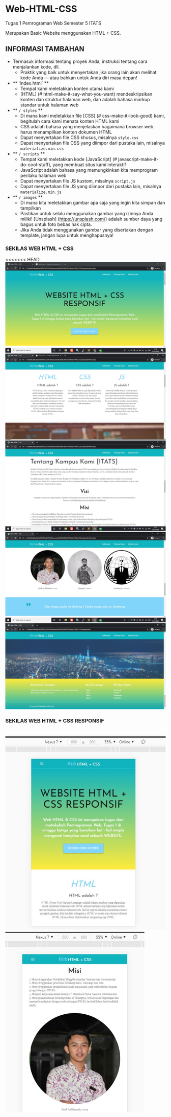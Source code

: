 # Web-HTML-CSS
Tugas 1 Pemrograman Web Semester 5 ITATS

Merupakan Basic Website menggunakan HTML + CSS.

## INFORMASI TAMBAHAN
* Termasuk informasi tentang proyek Anda, instruksi tentang cara menjalankan kode, dll.
  * Praktik yang baik untuk menyertakan jika orang lain akan melihat kode Anda — atau bahkan untuk Anda
  diri masa depan!
* ** ʻindex.html` **
  * Tempat kami meletakkan konten utama kami
  * [HTML] (# html-make-it-say-what-you-want) mendeskripsikan konten dan struktur halaman web, dan
  adalah bahasa markup standar untuk halaman web
* ** `/ styles` **
  * Di mana kami meletakkan file [CSS] (# css-make-it-look-good) kami, begitulah cara kami menata konten HTML kami
  * CSS adalah bahasa yang menjelaskan bagaimana browser web harus menampilkan konten dokumen HTML
  * Dapat menyertakan file CSS khusus, misalnya `style.css`
  * Dapat menyertakan file CSS yang diimpor dari pustaka lain, misalnya `materialize.min.css`
* ** `/ scripts` **
  * Tempat kami meletakkan kode [JavaScript] (# javascript-make-it-do-cool-stuff), yang membuat situs kami
  interaktif
  * JavaScript adalah bahasa yang memungkinkan kita memprogram perilaku halaman web
  * Dapat menyertakan file JS kustom, misalnya `script.js`
  * Dapat menyertakan file JS yang diimpor dari pustaka lain, misalnya `materialize.min.js`
* ** `/ images` **
  * Di mana kita meletakkan gambar apa saja yang ingin kita simpan dan tampilkan
  * Pastikan untuk selalu menggunakan gambar yang izinnya Anda miliki! [Unsplash] (https://unsplash.com/) adalah
  sumber daya yang bagus untuk foto bebas hak cipta.
  * Jika Anda tidak menggunakan gambar yang disertakan dengan template, jangan lupa untuk menghapusnya!


### SEKILAS WEB HTML + CSS

<<<<<<< HEAD
![Alt text](https://github.com/daanangp/Web-HTML-CSS/blob/main/images/Web1.jpg?raw=true "1")
![Alt text](https://github.com/daanangp/Web-HTML-CSS/blob/main/images/Web2.jpg?raw=true "2")
![Alt text](https://github.com/daanangp/Web-HTML-CSS/blob/main/images/Web3.jpg?raw=true "3")
![Alt text](https://github.com/daanangp/Web-HTML-CSS/blob/main/images/Web4.jpg?raw=true "4")
![Alt text](https://github.com/daanangp/Web-HTML-CSS/blob/main/images/Web5.jpg?raw=true "5")


### SEKILAS WEB HTML + CSS RESPONSIF
![Alt text](https://github.com/daanangp/Web-HTML-CSS/blob/main/images/Responsifweb.jpg?raw=true "A")
![Alt text](https://github.com/daanangp/Web-HTML-CSS/blob/main/images/Responsifweb1.jpg?raw=true "B")
=======
